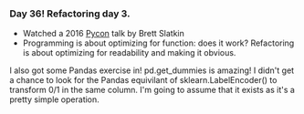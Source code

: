 ### Day 36! Refactoring day 3.

* Watched a 2016 [Pycon](https://youtu.be/D_6ybDcU5gc)  talk by Brett Slatkin
* Programming is about optimizing for function: does it work?  Refactoring is about optimizing for readability and making it obvious.

I also got some Pandas exercise in!  pd.get\_dummies is amazing!  I didn't get a chance to look for the Pandas equivilant of sklearn.LabelEncoder() to transform 0/1 in the same column.  I'm going to assume that it exists as it's a pretty simple operation.    
